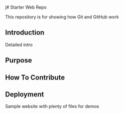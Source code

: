 j# Starter Web Repo

This repository is for showing how Git and GitHub work

## Introduction

Detailed intro

## Purpose

## How To Contribute

## Deployment

Sample website with plenty of files for demos
